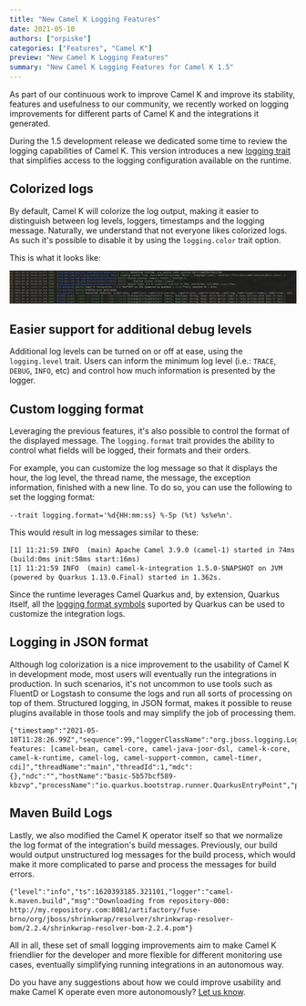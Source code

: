 ```yaml
---
title: "New Camel K Logging Features"
date: 2021-05-10
authors: ["orpiske"]
categories: ["Features", "Camel K"]
preview: "New Camel K Logging Features"
summary: "New Camel K Logging Features for Camel K 1.5"
---
```



As part of our continuous work to improve Camel K and improve its stability, features and
usefulness to our community, we recently worked on logging improvements for different
parts of Camel K and the integrations it generated.

During the 1.5 development release we dedicated some time to review the logging capabilities
of Camel K. This version introduces a new [logging trait](/camel-k/next/traits/logging.html) that simplifies access to the logging configuration available on the runtime.

## Colorized logs

By default, Camel K will colorize the log output, making it easier to distinguish between
log levels, loggers, timestamps and the logging message. Naturally, we understand that not
everyone likes colorized logs. As such it's possible to disable it by using the `logging.color`
trait option.

This is what it looks like:

![Colorized Camel K Logs](colorized-camel-k-logs.png)


## Easier support for additional debug levels

Additional log levels can be turned on or off at ease, using the `logging.level` trait. Users
can inform the minimum log level (i.e.: `TRACE`, `DEBUG`, `INFO`, etc) and control how much
information is presented by the logger.


## Custom logging format

Leveraging the previous features, it's also possible to control the format of the
displayed message. The `logging.format` trait provides the ability to control what fields
will be logged, their formats and their orders.

For example, you can customize the log message so that it displays the hour, the log level,
the thread name, the message, the exception information, finished with a new line. To do so,
you can use the following to set the logging format:

`--trait logging.format='%d{HH:mm:ss} %-5p (%t) %s%e%n'`.

This would result in log messages similar to these:

```
[1] 11:21:59 INFO  (main) Apache Camel 3.9.0 (camel-1) started in 74ms (build:0ms init:58ms start:16ms)
[1] 11:21:59 INFO  (main) camel-k-integration 1.5.0-SNAPSHOT on JVM (powered by Quarkus 1.13.0.Final) started in 1.362s.
```

Since the runtime leverages Camel Quarkus and, by extension, Quarkus itself, all the
[logging format symbols](https://quarkus.io/guides/logging) suported by Quarkus can be used
to customize the integration logs.

## Logging in JSON format

Although log colorization is a nice improvement to the usability of Camel K in development
mode, most users will eventually run the integrations in production. In such scenarios, it's
not uncommon to use tools such as FluentD or Logstash to consume the logs and run all sorts
of processing on top of them. Structured logging, in JSON format, makes it possible to reuse
plugins available in those tools and may simplify the job of processing them.

```
{"timestamp":"2021-05-10T11:28:26.99Z","sequence":99,"loggerClassName":"org.jboss.logging.Logger","loggerName":"io.quarkus","level":"INFO","message":"Installed features: [camel-bean, camel-core, camel-java-joor-dsl, camel-k-core, camel-k-runtime, camel-log, camel-support-common, camel-timer, cdi]","threadName":"main","threadId":1,"mdc":{},"ndc":"","hostName":"basic-5b57bcf589-kbzvp","processName":"io.quarkus.bootstrap.runner.QuarkusEntryPoint","processId":1}
```


## Maven Build Logs

Lastly, we also modified the Camel K operator itself so that we normalize the log format of
the integration's build messages. Previously, our build would output unstructured log
messages for the build process, which would make it more complicated to parse and process
the messages for build errors.


```
{"level":"info","ts":1620393185.321101,"logger":"camel-k.maven.build","msg":"Downloading from repository-000: http://my.repository.com:8081/artifactory/fuse-brno/org/jboss/shrinkwrap/resolver/shrinkwrap-resolver-bom/2.2.4/shrinkwrap-resolver-bom-2.2.4.pom"}
```

All in all, these set of small logging improvements aim to make Camel K friendlier for the
developer and more flexible for different monitoring use cases, eventually simplifying
running integrations in an autonomous way.

Do you have any suggestions about how we could improve usability and make Camel K operate
even more autonomously? [Let us know](https://github.com/apache/camel-k/issues).



